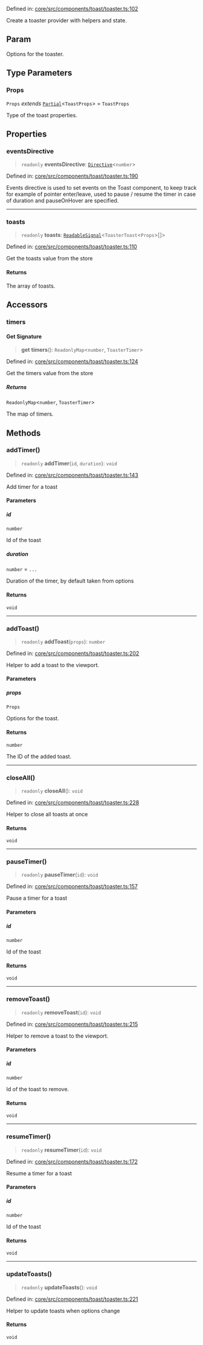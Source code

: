 Defined in: [core/src/components/toast/toaster.ts:102](https://github.com/AmadeusITGroup/AgnosUI/blob/924f190016a83694ac09d3f3daa116d35b595035/core/src/components/toast/toaster.ts#L102)

Create a toaster provider with helpers and state.

## Param

Options for the toaster.

## Type Parameters

### Props

`Props` *extends* [`Partial`](https://www.typescriptlang.org/docs/handbook/utility-types.html#partialtype)\<`ToastProps`\> = `ToastProps`

Type of the toast properties.

## Properties

### eventsDirective

> `readonly` **eventsDirective**: [`Directive`](../type-aliases/Directive.md)\<`number`\>

Defined in: [core/src/components/toast/toaster.ts:190](https://github.com/AmadeusITGroup/AgnosUI/blob/924f190016a83694ac09d3f3daa116d35b595035/core/src/components/toast/toaster.ts#L190)

Events directive is used to set events on the Toast component, to keep track for example of pointer enter/leave,
used to pause / resume the timer in case of duration and pauseOnHover are specified.

***

### toasts

> `readonly` **toasts**: [`ReadableSignal`](https://amadeusitgroup.github.io/tansu/interfaces/ReadableSignal.html)\<`ToasterToast`\<`Props`\>[]\>

Defined in: [core/src/components/toast/toaster.ts:110](https://github.com/AmadeusITGroup/AgnosUI/blob/924f190016a83694ac09d3f3daa116d35b595035/core/src/components/toast/toaster.ts#L110)

Get the toasts value from the store

#### Returns

The array of toasts.

## Accessors

### timers

#### Get Signature

> **get** **timers**(): `ReadonlyMap`\<`number`, `ToasterTimer`\>

Defined in: [core/src/components/toast/toaster.ts:124](https://github.com/AmadeusITGroup/AgnosUI/blob/924f190016a83694ac09d3f3daa116d35b595035/core/src/components/toast/toaster.ts#L124)

Get the timers value from the store

##### Returns

`ReadonlyMap`\<`number`, `ToasterTimer`\>

The map of timers.

## Methods

### addTimer()

> `readonly` **addTimer**(`id`, `duration`): `void`

Defined in: [core/src/components/toast/toaster.ts:143](https://github.com/AmadeusITGroup/AgnosUI/blob/924f190016a83694ac09d3f3daa116d35b595035/core/src/components/toast/toaster.ts#L143)

Add timer for a toast

#### Parameters

##### id

`number`

Id of the toast

##### duration

`number` = `...`

Duration of the timer, by default taken from options

#### Returns

`void`

***

### addToast()

> `readonly` **addToast**(`props`): `number`

Defined in: [core/src/components/toast/toaster.ts:202](https://github.com/AmadeusITGroup/AgnosUI/blob/924f190016a83694ac09d3f3daa116d35b595035/core/src/components/toast/toaster.ts#L202)

Helper to add a toast to the viewport.

#### Parameters

##### props

`Props`

Options for the toast.

#### Returns

`number`

The ID of the added toast.

***

### closeAll()

> `readonly` **closeAll**(): `void`

Defined in: [core/src/components/toast/toaster.ts:228](https://github.com/AmadeusITGroup/AgnosUI/blob/924f190016a83694ac09d3f3daa116d35b595035/core/src/components/toast/toaster.ts#L228)

Helper to close all toasts at once

#### Returns

`void`

***

### pauseTimer()

> `readonly` **pauseTimer**(`id`): `void`

Defined in: [core/src/components/toast/toaster.ts:157](https://github.com/AmadeusITGroup/AgnosUI/blob/924f190016a83694ac09d3f3daa116d35b595035/core/src/components/toast/toaster.ts#L157)

Pause a timer for a toast

#### Parameters

##### id

`number`

Id of the toast

#### Returns

`void`

***

### removeToast()

> `readonly` **removeToast**(`id`): `void`

Defined in: [core/src/components/toast/toaster.ts:215](https://github.com/AmadeusITGroup/AgnosUI/blob/924f190016a83694ac09d3f3daa116d35b595035/core/src/components/toast/toaster.ts#L215)

Helper to remove a toast to the viewport.

#### Parameters

##### id

`number`

Id of the toast to remove.

#### Returns

`void`

***

### resumeTimer()

> `readonly` **resumeTimer**(`id`): `void`

Defined in: [core/src/components/toast/toaster.ts:172](https://github.com/AmadeusITGroup/AgnosUI/blob/924f190016a83694ac09d3f3daa116d35b595035/core/src/components/toast/toaster.ts#L172)

Resume a timer for a toast

#### Parameters

##### id

`number`

Id of the toast

#### Returns

`void`

***

### updateToasts()

> `readonly` **updateToasts**(): `void`

Defined in: [core/src/components/toast/toaster.ts:221](https://github.com/AmadeusITGroup/AgnosUI/blob/924f190016a83694ac09d3f3daa116d35b595035/core/src/components/toast/toaster.ts#L221)

Helper to update toasts when options change

#### Returns

`void`
